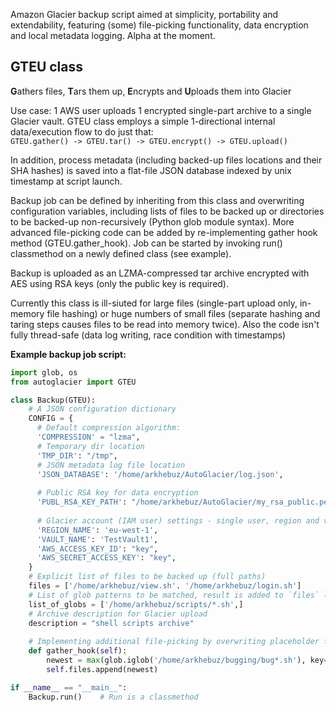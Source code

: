 Amazon Glacier backup script aimed at simplicity, portability and extendability, 
featuring (some) file-picking functionality, data encryption and local metadata logging. Alpha at the moment.


## GTEU class

**G**athers files, **T**ars them up, **E**ncrypts and **U**ploads them into Glacier 
    
Use case: 1 AWS user uploads 1 encrypted single-part archive to a single Glacier vault.
GTEU class employs a simple 1-directional internal data/execution flow to do just that:  
  `GTEU.gather() -> GTEU.tar() -> GTEU.encrypt() -> GTEU.upload()`

In addition, process metadata (including backed-up files locations and their
SHA hashes) is saved into a flat-file JSON database indexed by unix timestamp
at script launch.

Backup job can be defined by inheriting from this class and overwriting 
configuration variables, including lists of files to be backed up or
directories to be backed-up non-recursively (Python glob module syntax).
More advanced file-picking code can be added by re-implementing gather hook 
method (GTEU.gather_hook). Job can be started by invoking run() classmethod
on a newly defined class (see example).

Backup is uploaded as an LZMA-compressed tar archive encrypted with AES using
RSA keys (only the public key is required).

Currently this class is ill-siuted for large files (single-part upload only,
in-memory file hashing) or huge numbers of small files (separate hashing and
taring steps causes files to be read into memory twice). Also the code isn't
fully thread-safe (data log writing, race condition with timestamps)


**Example backup job script:**


```python
import glob, os
from autoglacier import GTEU

class Backup(GTEU):
    # A JSON configuration dictionary
    CONFIG = {
      # Default compression algorithm:
      'COMPRESSION' = "lzma",
      # Temporary dir location
      'TMP_DIR': "/tmp",
      # JSON metadata log file location
      'JSON_DATABASE': '/home/arkhebuz/AutoGlacier/log.json',
    
      # Public RSA key for data encryption
      'PUBL_RSA_KEY_PATH': "/home/arkhebuz/AutoGlacier/my_rsa_public.pem",
    
      # Glacier account (IAM user) settings - single user, region and vault
      'REGION_NAME': 'eu-west-1',
      'VAULT_NAME': 'TestVault1',
      'AWS_ACCESS_KEY_ID': "key",
      'AWS_SECRET_ACCESS_KEY': "key",
    }
    # Explicit list of files to be backed up (full paths)
    files = ['/home/arkhebuz/view.sh'. '/home/arkhebuz/login.sh']
    # List of glob patterns to be matched, result is added to `files` list
    list_of_globs = ['/home/arkhebuz/scripts/*.sh',]
    # Archive description for Glacier upload
    description = "shell scripts archive"
    
    # Implementing additional file-picking by overwriting placeholder function
    def gather_hook(self):
        newest = max(glob.iglob('/home/arkhebuz/bugging/bug*.sh'), key=os.path.getmtime)
        self.files.append(newest)

if __name__ == "__main__":
    Backup.run()    # Run is a classmethod
```
